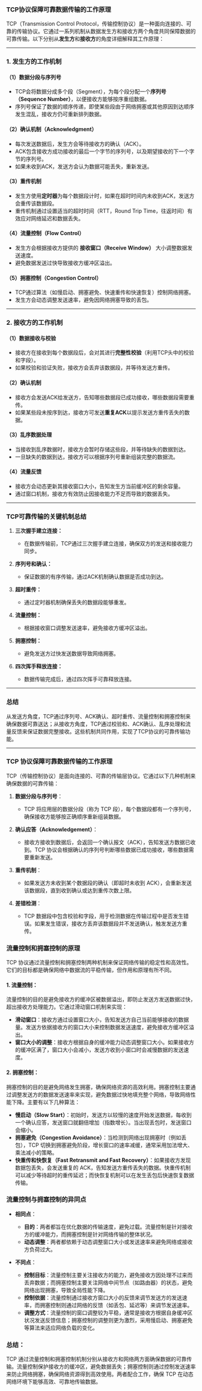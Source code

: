 ### **TCP协议保障可靠数据传输的工作原理**

TCP（Transmission Control Protocol，传输控制协议）是一种面向连接的、可靠的传输协议。它通过一系列机制从数据发生方和接收方两个角度共同保障数据的可靠传输。以下分别从**发生方**和**接收方**的角度详细解释其工作原理：

---

### **1. 发生方的工作机制**

#### （1）**数据分段与序列号**
- TCP会将数据分成多个段（Segment），为每个段分配一个**序列号（Sequence Number）**，以便接收方能够按序重组数据。
- 序列号保证了数据的顺序传递，即使某些段由于网络拥塞或其他原因到达顺序发生混乱，接收方仍可重新排列数据。

#### （2）**确认机制（Acknowledgment）**
- 每次发送数据后，发生方会等待接收方的确认（ACK）。
- ACK包含接收方成功接收的最后一个字节的序列号，以及期望接收的下一个字节的序列号。
- 如果未收到ACK，发送方会认为数据可能丢失，重新发送。

#### （3）**重传机制**
- 发生方使用**定时器**为每个数据段计时，如果在超时时间内未收到ACK，发送方会重传该数据段。
- 重传机制通过设置适当的超时时间（RTT，Round Trip Time，往返时间）有效应对网络延迟和数据丢失。

#### （4）**流量控制（Flow Control）**
- 发生方会根据接收方提供的  **接收窗口（Receive Window）** 大小调整数据发送速度。
- 避免数据发送过快导致接收方缓冲区溢出。

#### （5）**拥塞控制（Congestion Control）**
- TCP通过算法（如慢启动、拥塞避免、快速重传和快速恢复）控制网络拥塞。
- 发生方会动态调整发送速率，避免因网络拥塞导致的丢包。

---

### **2. 接收方的工作机制**

#### （1）**数据接收与校验**
- 接收方在接收到每个数据段后，会对其进行**完整性校验**（利用TCP头中的校验和字段）。
- 如果校验和验证失败，接收方会丢弃该数据段，并等待发送方重传。

#### （2）**确认机制**
- 接收方会发送ACK给发送方，告知哪些数据段已成功接收，哪些数据段需要重传。
- 如果某些段未按序到达，接收方可发送**重复ACK**以提示发送方重传丢失的数据。

#### （3）**乱序数据处理**
- 当接收到乱序数据时，接收方会暂时存储这些段，并等待缺失的数据到达。
- 一旦缺失的数据到达，接收方可以根据序列号重新组装完整的数据流。

#### （4）**流量反馈**
- 接收方会动态更新其接收窗口大小，告知发生方当前缓冲区的剩余容量。
- 通过窗口机制，接收方有效防止因接收能力不足而导致的数据丢失。

---

### **TCP可靠传输的关键机制总结**

1. **三次握手建立连接：**
   - 在数据传输前，TCP通过三次握手建立连接，确保双方的发送和接收能力同步。
   
2. **序列号和确认：**
   - 保证数据的有序传输，通过ACK机制确认数据是否成功到达。

3. **超时重传：**
   - 通过定时器机制确保丢失的数据段能够重发。

4. **流量控制：**
   - 根据接收窗口调整发送速率，避免接收方缓冲区溢出。

5. **拥塞控制：**
   - 避免发送方过快发送数据导致网络拥塞。

6. **四次挥手释放连接：**
   - 数据传输完成后，通过四次挥手可靠释放连接。

---

### **总结**
从发送方角度，TCP通过序列号、ACK确认、超时重传、流量控制和拥塞控制来确保数据可靠送达；从接收方角度，TCP通过校验和、ACK确认、乱序处理和流量反馈来保证数据完整接收。这些机制共同作用，实现了TCP协议的可靠传输功能。



---

### **TCP 协议保障可靠数据传输的工作原理**

TCP（传输控制协议）是面向连接的、可靠的传输层协议。它通过以下几种机制来确保数据的可靠传输：

1. **数据分段与序列号**：
   - TCP 将应用层的数据分段（称为 TCP 段），每个数据段都有一个序列号，确保接收方能够按正确顺序重新组装数据。
   
2. **确认应答（Acknowledgement）**：
   - 接收方接收到数据后，会返回一个确认报文（ACK），告知发送方数据已收到。TCP 协议会根据确认的序列号判断哪些数据已成功接收，哪些数据需要重新发送。
   
3. **重传机制**：
   - 如果发送方未收到某个数据段的确认（即超时未收到 ACK），会重新发送该数据段，直到收到确认或达到重传次数上限。
   
4. **差错检测**：
   - TCP 数据段中包含校验和字段，用于检测数据在传输过程中是否发生错误。如果发生错误，接收方丢弃该数据段并不发送确认，触发发送方重传。

### **流量控制和拥塞控制的原理**

TCP 协议通过流量控制和拥塞控制两种机制来保证网络传输的稳定性和高效性。它们的目标都是确保网络中数据流的平稳传输，但作用和原理有所不同。

#### 1. **流量控制**：
   流量控制的目的是避免接收方的缓冲区被数据溢出，即防止发送方发送数据过快，超出接收方处理能力。它通过滑动窗口机制来实现：

   - **滑动窗口**：接收方通过设置窗口大小，告知发送方自己当前能够接收的数据量。发送方依据接收方的窗口大小来控制数据发送速度，避免接收方缓冲区溢出。
   - **窗口大小的调整**：接收方根据自身的缓冲能力动态调整窗口大小。如果接收方的缓冲区满了，窗口大小会减小，发送方收到小窗口时会减慢数据的发送速度。

#### 2. **拥塞控制**：
   拥塞控制的目的是避免网络发生拥塞，确保网络资源的高效利用。拥塞控制主要通过调整发送方的数据发送速率来实现，避免数据过快地填充整个网络，导致网络性能下降。主要有以下几种算法：

   - **慢启动（Slow Start）**：初始时，发送方以较慢的速度开始发送数据，每收到一个确认应答，发送窗口就翻倍增加（指数增长）。当出现丢包时，发送窗口会缩小。
   - **拥塞避免（Congestion Avoidance）**：当检测到网络出现拥塞时（例如丢包），TCP 切换到拥塞避免阶段，增长窗口的速率减缓，通常采用加法增大、乘法减小的策略。
   - **快重传和快恢复（Fast Retransmit and Fast Recovery）**：如果接收方发现数据包丢失，会发送重复的 ACK，告知发送方重传丢失的数据。快重传机制可以减少等待超时的重传延迟；而快恢复机制可以在发生丢包后快速恢复数据传输。

### **流量控制与拥塞控制的异同点**

- **相同点**：
   - **目的**：两者都旨在优化数据的传输速度，避免过载。流量控制是针对接收方的缓冲能力，而拥塞控制是针对网络传输的整体状况。
   - **动态调整**：两者都依赖于动态调整窗口大小或发送速率来避免网络或接收方负荷过大。

- **不同点**：
   - **控制目标**：流量控制主要关注接收方的能力，避免接收方因处理不过来而丢弃数据；而拥塞控制主要关注网络中间节点（如路由器）的状态，避免网络出现拥塞，导致全局性能下降。
   - **控制依据**：流量控制通过接收方窗口大小的反馈来调节发送方的发送速率，而拥塞控制则通过网络的反馈（如丢包、延迟等）来调节发送速率。
   - **调整方式**：流量控制的窗口调整较为平稳，通常是接收方根据自身缓冲区状况发送反馈信息；拥塞控制的调整则更为激烈，采用慢启动、拥塞避免等算法来适应网络负载的变化。

### 总结：
TCP 通过流量控制和拥塞控制机制分别从接收方和网络两方面确保数据的可靠传输。流量控制保护接收方的缓冲区，避免数据丢失；拥塞控制则通过控制发送速率来防止网络拥塞，确保网络资源得到高效使用。两者配合工作，确保 TCP 在动态网络环境下能够高效、可靠地传输数据。